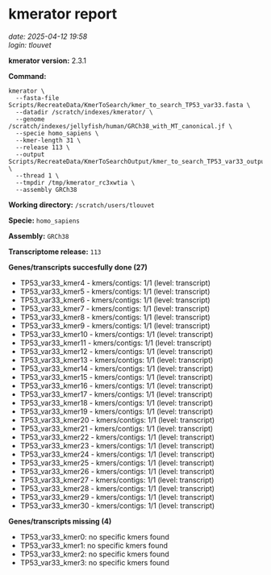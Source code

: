 # kmerator report
*date: 2025-04-12 19:58*  
*login: tlouvet*

**kmerator version:** 2.3.1

**Command:**

```
kmerator \
  --fasta-file Scripts/RecreateData/KmerToSearch/kmer_to_search_TP53_var33.fasta \
  --datadir /scratch/indexes/kmerator/ \
  --genome /scratch/indexes/jellyfish/human/GRCh38_with_MT_canonical.jf \
  --specie homo_sapiens \
  --kmer-length 31 \
  --release 113 \
  --output Scripts/RecreateData/KmerToSearchOutput/kmer_to_search_TP53_var33_output \
  --thread 1 \
  --tmpdir /tmp/kmerator_rc3xwtia \
  --assembly GRCh38
```

**Working directory:** `/scratch/users/tlouvet`

**Specie:** `homo_sapiens`

**Assembly:** `GRCh38`

**Transcriptome release:** `113`

**Genes/transcripts succesfully done (27)**

- TP53_var33_kmer4 - kmers/contigs: 1/1 (level: transcript)
- TP53_var33_kmer5 - kmers/contigs: 1/1 (level: transcript)
- TP53_var33_kmer6 - kmers/contigs: 1/1 (level: transcript)
- TP53_var33_kmer7 - kmers/contigs: 1/1 (level: transcript)
- TP53_var33_kmer8 - kmers/contigs: 1/1 (level: transcript)
- TP53_var33_kmer9 - kmers/contigs: 1/1 (level: transcript)
- TP53_var33_kmer10 - kmers/contigs: 1/1 (level: transcript)
- TP53_var33_kmer11 - kmers/contigs: 1/1 (level: transcript)
- TP53_var33_kmer12 - kmers/contigs: 1/1 (level: transcript)
- TP53_var33_kmer13 - kmers/contigs: 1/1 (level: transcript)
- TP53_var33_kmer14 - kmers/contigs: 1/1 (level: transcript)
- TP53_var33_kmer15 - kmers/contigs: 1/1 (level: transcript)
- TP53_var33_kmer16 - kmers/contigs: 1/1 (level: transcript)
- TP53_var33_kmer17 - kmers/contigs: 1/1 (level: transcript)
- TP53_var33_kmer18 - kmers/contigs: 1/1 (level: transcript)
- TP53_var33_kmer19 - kmers/contigs: 1/1 (level: transcript)
- TP53_var33_kmer20 - kmers/contigs: 1/1 (level: transcript)
- TP53_var33_kmer21 - kmers/contigs: 1/1 (level: transcript)
- TP53_var33_kmer22 - kmers/contigs: 1/1 (level: transcript)
- TP53_var33_kmer23 - kmers/contigs: 1/1 (level: transcript)
- TP53_var33_kmer24 - kmers/contigs: 1/1 (level: transcript)
- TP53_var33_kmer25 - kmers/contigs: 1/1 (level: transcript)
- TP53_var33_kmer26 - kmers/contigs: 1/1 (level: transcript)
- TP53_var33_kmer27 - kmers/contigs: 1/1 (level: transcript)
- TP53_var33_kmer28 - kmers/contigs: 1/1 (level: transcript)
- TP53_var33_kmer29 - kmers/contigs: 1/1 (level: transcript)
- TP53_var33_kmer30 - kmers/contigs: 1/1 (level: transcript)


**Genes/transcripts missing (4)**

- TP53_var33_kmer0: no specific kmers found
- TP53_var33_kmer1: no specific kmers found
- TP53_var33_kmer2: no specific kmers found
- TP53_var33_kmer3: no specific kmers found
